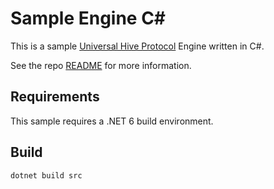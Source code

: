 # Sample Engine C# #

This is a sample [Universal Hive Protocol](https://github.com/jonthysell/Mzinga/wiki/UniversalHiveProtocol) Engine written in C#.

See the repo [README](../../README.md) for more information.

## Requirements ##

This sample requires a .NET 6 build environment.

## Build ##

```
dotnet build src
```
